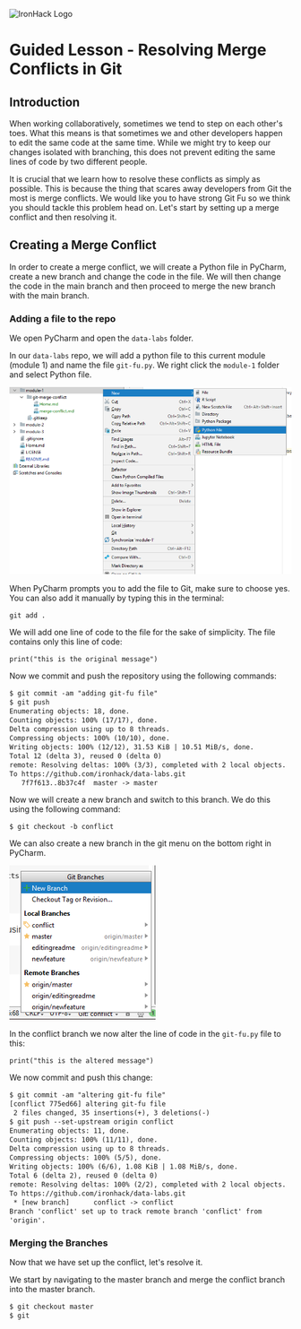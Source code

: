 ![IronHack Logo](https://s3-eu-west-1.amazonaws.com/ih-materials/uploads/upload_d5c5793015fec3be28a63c4fa3dd4d55.png)

# Guided Lesson - Resolving Merge Conflicts in Git

## Introduction
When working collaboratively, sometimes we tend to step on each other's toes. What this means is that sometimes we and other developers happen to edit the same code at the same time. While we might try to keep our changes isolated with branching, this does not prevent editing the same lines of code by two different people.

It is crucial that we learn how to resolve these conflicts as simply as possible. This is because the thing that scares away developers from Git the most is merge conflicts. We would like you to have strong Git Fu so we think you should tackle this problem head on. Let's start by setting up a merge conflict and then resolving it.

## Creating a Merge Conflict

In order to create a merge conflict, we will create a Python file in PyCharm, create a new branch and change the code in the file. We will then change the code in the main branch and then proceed to merge the new branch with the main branch.

### Adding a file to the repo

We open PyCharm and open the `data-labs` folder.

In our `data-labs` repo, we will add a python file to this current module (module 1) and name the file `git-fu.py`. We right click the `module-1` folder and select Python file.

![python file](../images/new-file.PNG) 

When PyCharm prompts you to add the file to Git, make sure to choose yes. You can also add it manually by typing this in the terminal:

```
git add .
```

We will add one line of code to the file for the sake of simplicity. The file contains only this line of code:

```
print("this is the original message")
```

Now we commit and push the repository using the following commands:

```
$ git commit -am "adding git-fu file"
$ git push
Enumerating objects: 18, done.
Counting objects: 100% (17/17), done.
Delta compression using up to 8 threads.
Compressing objects: 100% (10/10), done.
Writing objects: 100% (12/12), 31.53 KiB | 10.51 MiB/s, done.
Total 12 (delta 3), reused 0 (delta 0)
remote: Resolving deltas: 100% (3/3), completed with 2 local objects.
To https://github.com/ironhack/data-labs.git
   7f7f613..8b37c4f  master -> master
```

Now we will create a new branch and switch to this branch. We do this using the following command:

```
$ git checkout -b conflict
```

We can also create a new branch in the git menu on the bottom right in PyCharm.

![git menu](../images/git-menu.PNG)

In the conflict branch we now alter the line of code in the `git-fu.py` file to this:

```
print("this is the altered message")
```

We now commit and push this change:

```
$ git commit -am "altering git-fu file"
[conflict 775ed66] altering git-fu file
 2 files changed, 35 insertions(+), 3 deletions(-)
$ git push --set-upstream origin conflict
Enumerating objects: 11, done.
Counting objects: 100% (11/11), done.
Delta compression using up to 8 threads.
Compressing objects: 100% (5/5), done.
Writing objects: 100% (6/6), 1.08 KiB | 1.08 MiB/s, done.
Total 6 (delta 2), reused 0 (delta 0)
remote: Resolving deltas: 100% (2/2), completed with 2 local objects.
To https://github.com/ironhack/data-labs.git
 * [new branch]      conflict -> conflict
Branch 'conflict' set up to track remote branch 'conflict' from 'origin'.
```

### Merging the Branches

Now that we have set up the conflict, let's resolve it.

We start by navigating to the master branch and merge the conflict branch into the master branch.

```
$ git checkout master
$ git 
```